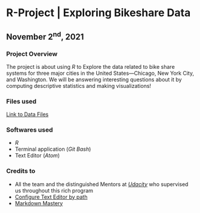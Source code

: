 # R-Project | Exploring Bikeshare Data
## November 2<sup>nd</sup>, 2021

### Project Overview
The project is about using _R_ to Explore the data related to bike share systems for three major cities in the United States—Chicago, New York City, and Washington. We will be answering interesting questions about it by computing descriptive statistics and making visualizations!

### Files used
[Link to Data Files](https://drive.google.com/drive/folders/11n45ClidwGu0S6ZG50EN8oWPe2sjYw75?usp=sharing)

### Softwares used
* _R_
* Terminal application (_Git Bash_)
* Text Editor (_Atom_)

### Credits to
* All the team and the distinguished Mentors at [_Udacity_](https://www.udacity.com/) who supervised us throughout this rich program
* [Configure Text Editor by path](https://stackoverflow.com/questions/49054885/how-to-fix-git-commit-with-atom-text-editor)
* [Markdown Mastery](https://guides.github.com/features/mastering-markdown/)
